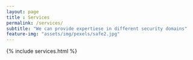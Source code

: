 ```yaml
--- 
layout: page
title : Services 
permalink: /services/
subtitle: "We can provide expertiese in different security domains" 
feature-img: "assets/img/pexels/safe2.jpg"
---
```


{% include services.html %}
